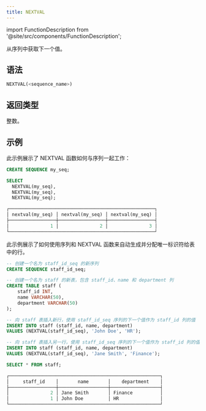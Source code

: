 ```yaml
---
title: NEXTVAL
---
```

import FunctionDescription from '@site/src/components/FunctionDescription';

<FunctionDescription description="引入或更新: v1.2.453"/>

从序列中获取下一个值。

## 语法

```sql
NEXTVAL(<sequence_name>)
```

## 返回类型

整数。

## 示例

此示例展示了 NEXTVAL 函数如何与序列一起工作：

```sql
CREATE SEQUENCE my_seq;

SELECT
  NEXTVAL(my_seq),
  NEXTVAL(my_seq),
  NEXTVAL(my_seq);

┌─────────────────────────────────────────────────────┐
│ nextval(my_seq) │ nextval(my_seq) │ nextval(my_seq) │
├─────────────────┼─────────────────┼─────────────────┤
│               1 │               2 │               3 │
└─────────────────────────────────────────────────────┘
```

此示例展示了如何使用序列和 NEXTVAL 函数来自动生成并分配唯一标识符给表中的行。

```sql
-- 创建一个名为 staff_id_seq 的新序列
CREATE SEQUENCE staff_id_seq;

-- 创建一个名为 staff 的新表，包含 staff_id、name 和 department 列
CREATE TABLE staff (
    staff_id INT,
    name VARCHAR(50),
    department VARCHAR(50)
);

-- 向 staff 表插入新行，使用 staff_id_seq 序列的下一个值作为 staff_id 列的值
INSERT INTO staff (staff_id, name, department)
VALUES (NEXTVAL(staff_id_seq), 'John Doe', 'HR');

-- 向 staff 表插入另一行，使用 staff_id_seq 序列的下一个值作为 staff_id 列的值
INSERT INTO staff (staff_id, name, department)
VALUES (NEXTVAL(staff_id_seq), 'Jane Smith', 'Finance');

SELECT * FROM staff;

┌───────────────────────────────────────────────────────┐
│     staff_id    │       name       │    department    │
├─────────────────┼──────────────────┼──────────────────┤
│               2 │ Jane Smith       │ Finance          │
│               1 │ John Doe         │ HR               │
└───────────────────────────────────────────────────────┘
```